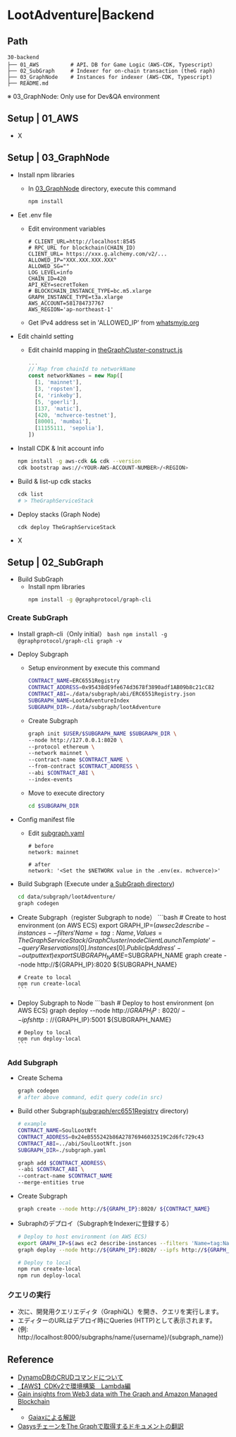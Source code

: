 # LootAdventure|Backend

## Path
```
30-backend
├── 01_AWS          # API、DB for Game Logic（AWS-CDK, Typescript）
├── 02_SubGraph     # Indexer for on-chain transaction (theG raph)
├── 03_GraphNode    # Instances for indexer (AWS-CDK, Typescript)
├── README.md
```
※ 03_GraphNode: Only use for Dev&QA environment 

## Setup | 01_AWS
* X

## Setup | 03_GraphNode
* Install npm libraries
  * In [03_GraphNode](./03_GraphNode) directory, execute this command
    ```bash
    npm install
    ```
* Eet .env file
  * Edit environment variables
    ``` .env
    # CLIENT_URL=http://localhost:8545
    # RPC_URL for blockchain(CHAIN_ID)
    CLIENT_URL= https://xxx.g.alchemy.com/v2/...
    ALLOWED_IP="XXX.XXX.XXX.XXX"
    ALLOWED_SG=""
    LOG_LEVEL=info
    CHAIN_ID=420
    API_KEY=secretToken
    # BLOCKCHAIN_INSTANCE_TYPE=bc.m5.xlarge
    GRAPH_INSTANCE_TYPE=t3a.xlarge
    AWS_ACCOUNT=581784737767
    AWS_REGION='ap-northeast-1'
     ```
  * Get IPv4 address set in 'ALLOWED_IP' from [whatsmyip.org](https://www.whatsmyip.org/) 
* Edit chainId setting
  * Edit chainId mapping in [theGraphCluster-construct.js](./03_GraphNode/lib/theGraphCluster-construct.js)
    ```Javascript
    ...
    // Map from chainId to networkName
    const networkNames = new Map([
      [1, 'mainnet'],
      [3, 'ropsten'],
      [4, 'rinkeby'],
      [5, 'goerli'],
      [137, 'matic'],
      [420, 'mchverce-testnet'],
      [80001, 'mumbai'],
      [11155111, 'sepolia'],
    ])
    ```

* Install CDK & Init account info
    ```bash
    npm install -g aws-cdk && cdk --version
    cdk bootstrap aws://<YOUR-AWS-ACCOUNT-NUMBER>/<REGION>
    ```
* Build & list-up cdk stacks
    ```bash
    cdk list
    # > TheGraphServiceStack
    ```
* Deploy stacks (Graph Node)
    ```
    cdk deploy TheGraphServiceStack
    ```
* X


## Setup | 02_SubGraph
* Build SubGraph
  * Install npm libraries
    ```bash
    npm install -g @graphprotocol/graph-cli
    ```

### Create SubGraph
 * Install graph-cli（Only initial）
        ```bash
        npm install -g @graphprotocol/graph-cli
        graph -v
        ```
  * Deploy Subgraph
    * Setup environment by execute this command
      ```bash
      CONTRACT_NAME=ERC6551Registry
      CONTRACT_ADDRESS=0x95438dE9fe674d3678f3890adf1AB09b8c21cC82
      CONTRACT_ABI=./data/subgraph/abi/ERC6551Registry.json
      SUBGRAPH_NAME=LootAdventureIndex
      SUBGRAPH_DIR=./data/subgraph/lootAdventure
      ```
    * Create Subgraph
      ```bash
      graph init $USER/$SUBGRAPH_NAME $SUBGRAPH_DIR \
      --node http://127.0.0.1:8020 \
      --protocol ethereum \
      --network mainnet \
      --contract-name $CONTRACT_NAME \
      --from-contract $CONTRACT_ADDRESS \
      --abi $CONTRACT_ABI \
      --index-events
      ```
    * Move to execute directory
      ```bash
      cd $SUBGRAPH_DIR
      ```

  * Config manifest file
     * Edit [subgraph.yaml](./02_SubGraph/data/subgraph/lootAdventure/subgraph.yaml)
        ```
        # before
        network: mainnet

        # after
        network: '<Set the $NETWORK value in the .env(ex. mchverce)>'
        ``` 
  * Build Subgraph (Execute under [a SubGraph directory](./02_SubGraph/data/subgraph/lootAdventure/))
    ```bash
    cd data/subgraph/lootAdventure/
    graph codegen
    ```
  * Create Subgraph（register Subgraph to node）
        ```bash
        # Create to host environment (on AWS ECS)
        export GRAPH_IP=$(aws ec2 describe-instances --filters 'Name=tag:Name,Values=TheGraphServiceStack/GraphCluster/nodeClientLaunchTemplate' --query  'Reservations[0].Instances[0].PublicIpAddress' --output text)
        export SUBGRAPH_NAME=$SUBGRAPH_NAME
        graph create --node http://${GRAPH_IP}:8020 ${SUBGRAPH_NAME}

        # Create to local
        npm run create-local
        ```
  * Deploy Subgraph to Node
        ```bash
        # Deploy to host environment (on AWS ECS)
        graph deploy --node http://${GRAPH_IP}:8020/ --ipfs http://${GRAPH_IP}:5001 ${SUBGRAPH_NAME}
        
        # Deploy to local
        npm run deploy-local
        ```
### Add Subgraph
* Create Schema
  ```bash
  graph codegen
  # after above command, edit query code(in src)
  ```
* Build other Subgraph([subgraph/erc6551Registry](./02_SubGraph/data/subgraph/erc6551Registry/) directory)
    ```bash
    # example
    CONTRACT_NAME=SoulLootNft
    CONTRACT_ADDRESS=0x24eB555242b86A27876946032519C2d6fc729c43
    CONTRACT_ABI=../abi/SoulLootNft.json
    SUBGRAPH_DIR=./subgraph.yaml
    
    graph add $CONTRACT_ADDRESS\
    --abi $CONTRACT_ABI \
    --contract-name $CONTRACT_NAME
    --merge-entities true
    ```
    
 * Create Subgraph
    ```bash
    graph create --node http://${GRAPH_IP}:8020/ ${CONTRACT_NAME}
    ```
 * Subraphのデプロイ（SubgraphをIndexerに登録する）
      ```bash
      # Deploy to host environment (on AWS ECS)
      export GRAPH_IP=$(aws ec2 describe-instances --filters 'Name=tag:Name,Values=TheGraphServiceStack/GraphCluster/nodeClientLaunchTemplate' --query  'Reservations[0].Instances[0].PublicIpAddress' --output text)
      graph deploy --node http://${GRAPH_IP}:8020/ --ipfs http://${GRAPH_IP}:5001 ${CONTRACT_NAME}

      # Deploy to local
      npm run create-local
      npm run deploy-local
      ```

### クエリの実行
* 次に、開発用クエリエディタ（GraphiQL）を開き、クエリを実行します。
* エディターのURLはデプロイ時にQueries (HTTP)として表示されます。
* (例: http://localhost:8000/subgraphs/name/{username}/{subgraph_name})

## Reference
* [DynamoDBのCRUDコマンドについて](https://qiita.com/takech111/items/ae61aaf28139defe6f9e)
* [【AWS】CDKv2で環境構築　Lambda編](https://qiita.com/yamato1491038/items/6a3eb65688389a5d6e31)
* [Gain insights from Web3 data with The Graph and Amazon Managed Blockchain](https://aws.amazon.com/jp/blogs/database/gain-insights-from-web3-data-with-the-graph-and-amazon-managed-blockchain/)
* * [Gaiaxによる解説](https://gaiax-blockchain.com/how-to-create-subgraph)
* [OasysチェーンをThe Graphで取得するドキュメントの翻訳](https://qiita.com/MoriKeigoYUZU/items/a808ae807361e2327f58)